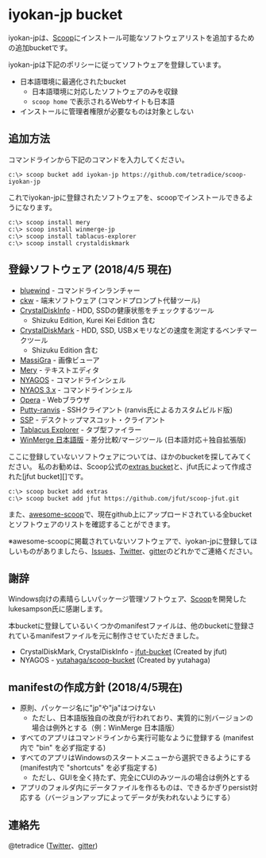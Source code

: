 iyokan-jp bucket
================

iyokan-jpは、[Scoop][]にインストール可能なソフトウェアリストを追加するための追加bucketです。

iyokan-jpは下記のポリシーに従ってソフトウェアを登録しています。

* 日本語環境に最適化されたbucket
    * 日本語環境に対応したソフトウェアのみを収録
    * <code>scoop home</code> で表示されるWebサイトも日本語
* インストールに管理者権限が必要なものは対象としない


追加方法
-------
コマンドラインから下記のコマンドを入力してください。

    c:\> scoop bucket add iyokan-jp https://github.com/tetradice/scoop-iyokan-jp

これでiyokan-jpに登録されたソフトウェアを、scoopでインストールできるようになります。

    c:\> scoop install mery
    c:\> scoop install winmerge-jp
    c:\> scoop install tablacus-explorer
    c:\> scoop install crystaldiskmark


登録ソフトウェア (2018/4/5 現在)
------------------------------
* [bluewind](http://www.web-ghost.net/bluewind/) - コマンドラインランチャー
* [ckw](http://ckw-mod.github.io/) - 端末ソフトウェア (コマンドプロンプト代替ツール)
* [CrystalDiskInfo](https://crystalmark.info/ja/software/crystaldiskinfo/) - HDD, SSDの健康状態をチェックするツール
    * Shizuku Edition, Kurei Kei Edition 含む
* [CrystalDiskMark](https://crystalmark.info/ja/software/crystaldiskmark/) - HDD, SSD, USBメモリなどの速度を測定するベンチマークツール
    * Shizuku Edition 含む
* [MassiGra](http://www.massigra.net/) - 画像ビューア
* [Mery](https://www.haijin-boys.com/wiki/) - テキストエディタ
* [NYAGOS](https://github.com/zetamatta/nyagos/blob/master/readme_ja.md) - コマンドラインシェル
* [NYAOS 3.x](http://www.nyaos.org/index.cgi?p=NYAOS+3000) - コマンドラインシェル
* [Opera](https://www.opera.com/) - Webブラウザ
* [Putty-ranvis](http://www.ranvis.com/putty) - SSHクライアント (ranvis氏によるカスタムビルド版)
* [SSP](http://ssp.shillest.net/) - デスクトップマスコット・クライアント
* [Tablacus Explorer](https://tablacus.github.io/explorer.html) - タブ型ファイラー
* [WinMerge 日本語版](http://www.geocities.co.jp/SiliconValley-SanJose/8165/winmerge.html)  - 差分比較/マージツール (日本語対応＋独自拡張版)

ここに登録していないソフトウェアについては、ほかのbucketを探してみてください。
私のお勧めは、Scoop公式の[extras bucket](https://github.com/lukesampson/scoop-extras)と、jfut氏によって作成された[jfut bucket][]です。

    c:\> scoop bucket add extras
    c:\> scoop bucket add jfut https://github.com/jfut/scoop-jfut.git

また、[awesome-scoop][]で、現在github上にアップロードされている全bucketとソフトウェアのリストを確認することができます。

※awesome-scoopに掲載されていないソフトウェアで、iyokan-jpに登録してほしいものがありましたら、[Issues](https://github.com/tetradice/scoop-iyokan-jp/issues)、[Twitter](https://twitter.com/tetradice)、[gitter](https://gitter.im/scoop-iyokan-jp/ja)のどれかでご連絡ください。



謝辞
----

Windows向けの素晴らしいパッケージ管理ソフトウェア、[Scoop][]を開発したlukesampson氏に感謝します。

本bucketに登録しているいくつかのmanifestファイルは、他のbucketに登録されているmanifestファイルを元に制作させていただきました。

* CrystalDiskMark, CrystalDiskInfo - [jfut-bucket][] (Created by jfut)
* NYAGOS - [yutahaga/scoop-bucket](https://github.com/yutahaga/scoop-bucket/) (Created by yutahaga)



manifestの作成方針 (2018/4/5現在)
-----------------
* 原則、パッケージ名に"jp"や"ja"はつけない
    * ただし、日本語版独自の改良が行われており、実質的に別バージョンの場合は例外とする（例：WinMerge 日本語版）
* すべてのアプリはコマンドラインから実行可能なように登録する (manifest内で "bin" を必ず指定する)
* すべてのアプリはWindowsのスタートメニューから選択できるようにする (manifest内で "shortcuts" を必ず指定する) 
    * ただし、GUIを全く持たず、完全にCUIのみツールの場合は例外とする
* アプリのフォルダ内にデータファイルを作るものは、できるかぎりpersist対応する（バージョンアップによってデータが失われないようにする）



連絡先
------
@tetradice ([Twitter](https://twitter.com/tetradice)、[gitter](https://gitter.im/scoop-iyokan-jp/ja))

[Scoop]: http://scoop.sh/
[awesome-scoop]: https://github.com/tapanchandra/awesome-scoop
[jfut-bucket]: https://github.com/jfut/scoop-jfut